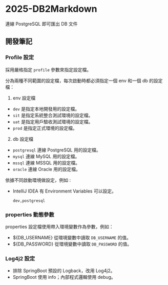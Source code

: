 # 2025-DB2Markdown
連線 PostgreSQL 即可匯出 DB 文件



## 開發筆記

### Profile 設定

採用嚴格指定 `profile` 參數來指定設定檔。

分為兩種不同範圍的設定檔，每次啟動時都必須指定一個 env 和一個 db 的設定檔：

1. env 設定檔

- `dev` 是指定本地開發用的設定檔。
- `sit` 是指定系統整合測試環境的設定檔。
- `uat` 是指定用戶驗收測試環境的設定檔。
- `prod` 是指定正式環境的設定檔。

2. db 設定檔
- `postgresql` 連線 PostgreSQL 用的設定檔。
- `mysql` 連線 MySQL 用的設定檔。
- `mssql` 連線 MSSQL 用的設定檔。
- `oracle` 連線 Oracle 用的設定檔。

依據不同啟動環境做設定，例如 :

- IntelliJ IDEA 有 Environment Variables 可以設定。
  ```
  dev,postgresql
  ```

### properties 動態參數

properties 設定檔使用帶入環境變數作為參數，例如：

- ${DB_USERNAME} 從環境變數中讀取 `DB_USERNAME` 的值。
- ${DB_PASSWORD} 從環境變數中讀取 `DB_PASSWORD` 的值。

### Log4j2 設定

- 排除 SpringBoot 預設的 Logback，改用 Log4j2。
- SpringBoot 使用 info；內部程式邏輯使用 debug。